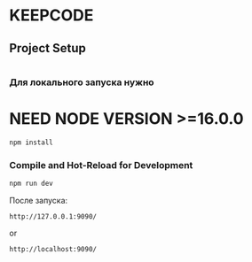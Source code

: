 # KEEPCODE

## Project Setup
#

### Для локального запуска нужно 
# NEED NODE VERSION >=16.0.0 
```sh
npm install
```

### Compile and Hot-Reload for Development

```sh
npm run dev
```

После запуска: 

```
http://127.0.0.1:9090/
```

or

```
http://localhost:9090/
```
